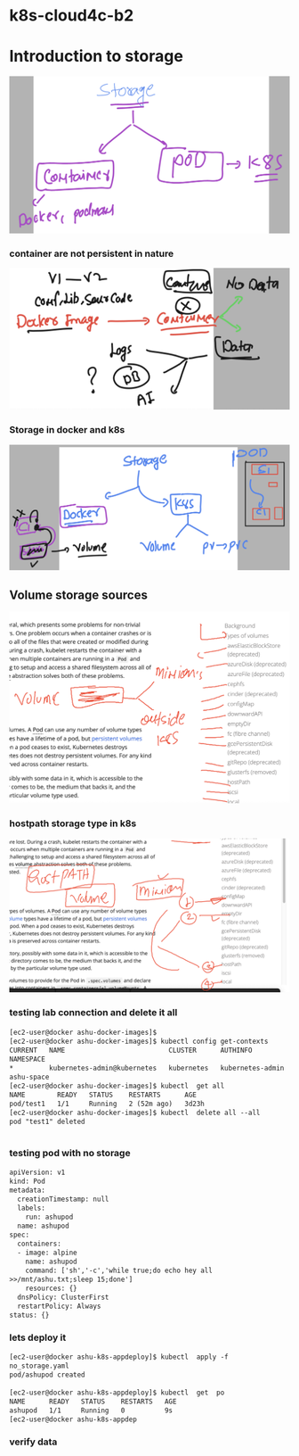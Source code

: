 # k8s-cloud4c-b2

# Introduction to storage

<img src="st1.png">

### container are not persistent in nature 

<img src="st2.png">

### Storage in docker and k8s 

<img src="st3.png">

## Volume storage sources 

<img src="sources.png">

### hostpath storage type in k8s 

<img src="hs.png">

### testing lab connection and delete it all

```
[ec2-user@docker ashu-docker-images]$ 
[ec2-user@docker ashu-docker-images]$ kubectl config get-contexts 
CURRENT   NAME                          CLUSTER      AUTHINFO           NAMESPACE
*         kubernetes-admin@kubernetes   kubernetes   kubernetes-admin   ashu-space
[ec2-user@docker ashu-docker-images]$ kubectl  get all
NAME        READY   STATUS    RESTARTS      AGE
pod/test1   1/1     Running   2 (52m ago)   3d23h
[ec2-user@docker ashu-docker-images]$ kubectl  delete all --all
pod "test1" deleted


```

### testing pod with no storage 

```
apiVersion: v1
kind: Pod
metadata:
  creationTimestamp: null
  labels:
    run: ashupod
  name: ashupod
spec:
  containers:
  - image: alpine
    name: ashupod
    command: ['sh','-c','while true;do echo hey all >>/mnt/ashu.txt;sleep 15;done']
    resources: {}
  dnsPolicy: ClusterFirst
  restartPolicy: Always
status: {}

```

### lets deploy it 

```
[ec2-user@docker ashu-k8s-appdeploy]$ kubectl  apply -f no_storage.yaml 
pod/ashupod created

[ec2-user@docker ashu-k8s-appdeploy]$ kubectl  get  po
NAME      READY   STATUS    RESTARTS   AGE
ashupod   1/1     Running   0          9s
[ec2-user@docker ashu-k8s-appdep
```

### verify data 

```

```




